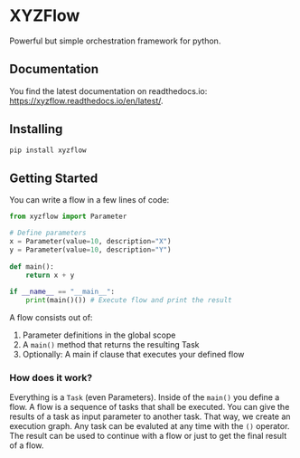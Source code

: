 # XYZFlow
Powerful but simple orchestration framework for python.

## Documentation

You find the latest documentation on readthedocs.io: https://xyzflow.readthedocs.io/en/latest/.
## Installing

``` bash
pip install xyzflow
```

## Getting Started

You can write a flow in a few lines of code:
``` python
from xyzflow import Parameter

# Define parameters
x = Parameter(value=10, description="X")
y = Parameter(value=10, description="Y")
  
def main():
    return x + y
       
if __name__ == "__main__":   
    print(main()()) # Execute flow and print the result
```

A flow consists out of:
1) Parameter definitions in the global scope
2) A `main()` method that returns the resulting Task
3) Optionally: A main if clause that executes your defined flow

### How does it work?

Everything is a `Task` (even Parameters). Inside of the `main()` you define a flow. 
A flow is a sequence of tasks that shall be executed. You can give the results of a task as input parameter to another task.
That way, we create an execution graph.
Any task can be evaluted at any time with the `()` operator.
The result can be used to continue with a flow or just to get the final result of a flow.
